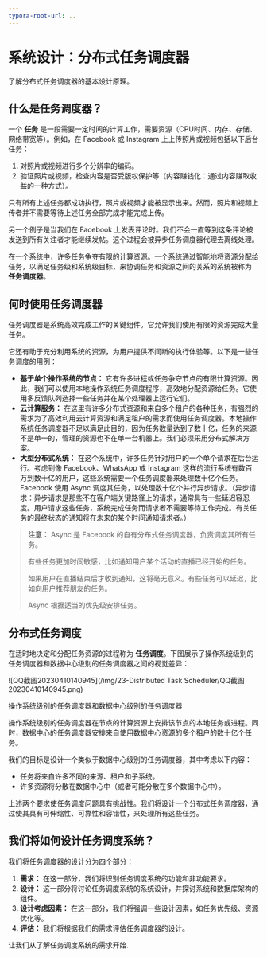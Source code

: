 ```yaml
---
typora-root-url: ..
---
```


# 系统设计：分布式任务调度器

了解分布式任务调度器的基本设计原理。

## 什么是任务调度器？

一个 **任务** 是一段需要一定时间的计算工作，需要资源（CPU时间、内存、存储、网络带宽等）。例如，在 Facebook 或 Instagram 上上传照片或视频包括以下后台任务：

1. 对照片或视频进行多个分辨率的编码。
2. 验证照片或视频，检查内容是否受版权保护等（内容赚钱化：通过内容赚取收益的一种方式）。

只有所有上述任务都成功执行，照片或视频才能被显示出来。然而，照片和视频上传者并不需要等待上述任务全部完成才能完成上传。

另一个例子是当我们在 Facebook 上发表评论时。我们不会一直等到这条评论被发送到所有关注者才能继续发帖。这个过程会被异步任务调度器代理去离线处理。

在一个系统中，许多任务争夺有限的计算资源。一个系统通过智能地将资源分配给任务，以满足任务级和系统级目标，来协调任务和资源之间的关系的系统被称为 **任务调度器**。

## 何时使用任务调度器

任务调度器是系统高效完成工作的关键组件。它允许我们使用有限的资源完成大量任务。

它还有助于充分利用系统的资源，为用户提供不间断的执行体验等。以下是一些任务调度的用例：

- **基于单个操作系统的节点：** 它有许多进程或任务争夺节点的有限计算资源。因此，我们可以使用本地操作系统任务调度程序，高效地分配资源给任务。它使用多反馈队列选择一些任务并在某个处理器上运行它们。
- **云计算服务：** 在这里有许多分布式资源和来自多个租户的各种任务，有强烈的需求为了高效利用云计算资源和满足租户的需求而使用任务调度器。本地操作系统任务调度器不足以满足此目的，因为任务数量达到了数十亿，任务的来源不是单一的，管理的资源也不在单一台机器上。我们必须采用分布式解决方案。
- **大型分布式系统：** 在这个系统中，许多任务针对用户的一个单个请求在后台运行。考虑到像 Facebook、WhatsApp 或 Instagram 这样的流行系统有数百万到数十亿的用户，这些系统需要一个任务调度器来处理数十亿个任务。Facebook 使用 Async 调度其任务，以处理数十亿个并行异步请求。（异步请求：异步请求是那些不在客户端关键路径上的请求，通常具有一些延迟容忍度。用户请求这些任务，系统完成任务而请求者不需要等待工作完成。有关任务的最终状态的通知将在未来的某个时间通知请求者。）

> **注意：** Async 是 Facebook 的自有分布式任务调度器，负责调度其所有任务。
>
> 有些任务更加时间敏感，比如通知用户某个活动的直播已经开始的任务。
>
> 如果用户在直播结束后才收到通知，这将毫无意义。有些任务可以延迟，比如向用户推荐朋友的任务。
>
> Async 根据适当的优先级安排任务。

## 分布式任务调度

在适时地决定和分配任务资源的过程称为 **任务调度**。下图展示了操作系统级别的任务调度器和数据中心级别的任务调度器之间的视觉差异：

![QQ截图20230410140945](/img/23-Distributed Task Scheduler/QQ截图20230410140945.png)

操作系统级别的任务调度器和数据中心级别的任务调度器

操作系统级别的任务调度器在节点的计算资源上安排该节点的本地任务或进程。同时，数据中心的任务调度器安排来自使用数据中心资源的多个租户的数十亿个任务。

我们的目标是设计一个类似于数据中心级别的任务调度器，其中考虑以下内容：

- 任务将来自许多不同的来源、租户和子系统。
- 许多资源将分散在数据中心中（或者可能分散在多个数据中心中）。

上述两个要求使任务调度问题具有挑战性。我们将设计一个分布式任务调度器，通过使其具有可伸缩性、可靠性和容错性，来处理所有这些任务。

## 我们将如何设计任务调度系统？

我们将任务调度器的设计分为四个部分：

1. **需求：** 在这一部分，我们将识别任务调度系统的功能和非功能要求。
2. **设计：** 这一部分将讨论任务调度系统的系统设计，并探讨系统和数据库架构的组件。
3. **设计考虑因素：** 在这一部分，我们将强调一些设计因素，如任务优先级、资源优化等。
4. **评估：** 我们将根据我们的需求评估任务调度器的设计。

让我们从了解任务调度系统的需求开始.